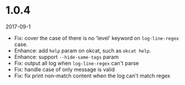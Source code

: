 # 1.0.4

2017-09-1

- Fix: cover the case of there is no 'level' keyword on `log-line-regex` case.
- Enhance: add `help` param on okcat, such as `okcat help`.
- Enhance: support `--hide-same-tags` param
- Fix: output all log when `log-line-regex` can't parse
- Fix: handle case of only message is valid
- Fix: fix print non-match content when the log can't match regex
